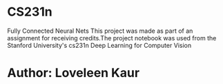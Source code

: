 # CS231n
Fully Connected Neural Nets 
This project was made as part of an assignment for receiving credits.The project notebook was used from the Stanford University's cs231n Deep Learning for Computer Vision

# Author: Loveleen Kaur

